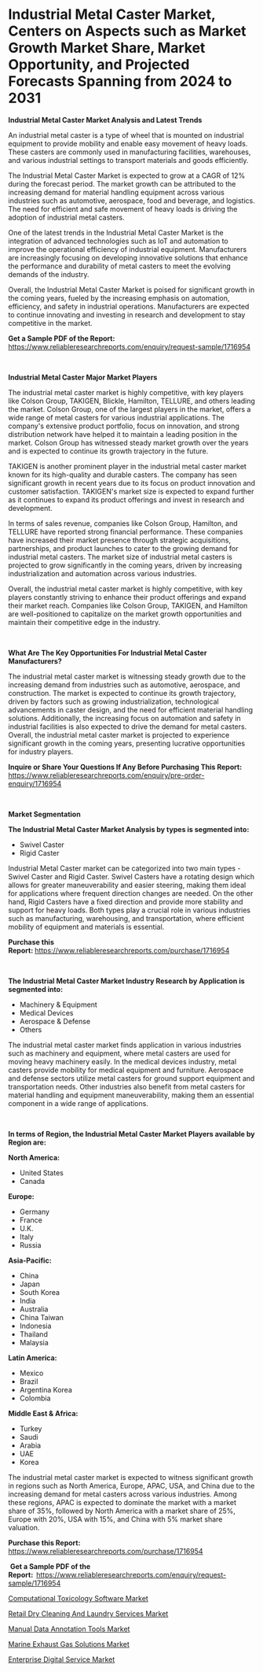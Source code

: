 <p><h1>Industrial Metal Caster Market, Centers on Aspects such as Market Growth Market Share, Market Opportunity, and Projected Forecasts Spanning from 2024 to 2031</h1></p><p><strong>Industrial Metal Caster Market Analysis and Latest Trends</strong></p>
<p><p>An industrial metal caster is a type of wheel that is mounted on industrial equipment to provide mobility and enable easy movement of heavy loads. These casters are commonly used in manufacturing facilities, warehouses, and various industrial settings to transport materials and goods efficiently.</p><p>The Industrial Metal Caster Market is expected to grow at a CAGR of 12% during the forecast period. The market growth can be attributed to the increasing demand for material handling equipment across various industries such as automotive, aerospace, food and beverage, and logistics. The need for efficient and safe movement of heavy loads is driving the adoption of industrial metal casters.</p><p>One of the latest trends in the Industrial Metal Caster Market is the integration of advanced technologies such as IoT and automation to improve the operational efficiency of industrial equipment. Manufacturers are increasingly focusing on developing innovative solutions that enhance the performance and durability of metal casters to meet the evolving demands of the industry.</p><p>Overall, the Industrial Metal Caster Market is poised for significant growth in the coming years, fueled by the increasing emphasis on automation, efficiency, and safety in industrial operations. Manufacturers are expected to continue innovating and investing in research and development to stay competitive in the market.</p></p>
<p><strong>Get a Sample PDF of the Report:&nbsp;</strong> <a href="https://www.reliableresearchreports.com/enquiry/request-sample/1716954">https://www.reliableresearchreports.com/enquiry/request-sample/1716954</a></p>
<p>&nbsp;</p>
<p><strong>Industrial Metal Caster Major Market Players</strong></p>
<p><p>The industrial metal caster market is highly competitive, with key players like Colson Group, TAKIGEN, Blickle, Hamilton, TELLURE, and others leading the market. Colson Group, one of the largest players in the market, offers a wide range of metal casters for various industrial applications. The company's extensive product portfolio, focus on innovation, and strong distribution network have helped it to maintain a leading position in the market. Colson Group has witnessed steady market growth over the years and is expected to continue its growth trajectory in the future.</p><p>TAKIGEN is another prominent player in the industrial metal caster market known for its high-quality and durable casters. The company has seen significant growth in recent years due to its focus on product innovation and customer satisfaction. TAKIGEN's market size is expected to expand further as it continues to expand its product offerings and invest in research and development.</p><p>In terms of sales revenue, companies like Colson Group, Hamilton, and TELLURE have reported strong financial performance. These companies have increased their market presence through strategic acquisitions, partnerships, and product launches to cater to the growing demand for industrial metal casters. The market size of industrial metal casters is projected to grow significantly in the coming years, driven by increasing industrialization and automation across various industries.</p><p>Overall, the industrial metal caster market is highly competitive, with key players constantly striving to enhance their product offerings and expand their market reach. Companies like Colson Group, TAKIGEN, and Hamilton are well-positioned to capitalize on the market growth opportunities and maintain their competitive edge in the industry.</p></p>
<p>&nbsp;</p>
<p><strong>What Are The Key Opportunities For Industrial Metal Caster Manufacturers?</strong></p>
<p><p>The industrial metal caster market is witnessing steady growth due to the increasing demand from industries such as automotive, aerospace, and construction. The market is expected to continue its growth trajectory, driven by factors such as growing industrialization, technological advancements in caster design, and the need for efficient material handling solutions. Additionally, the increasing focus on automation and safety in industrial facilities is also expected to drive the demand for metal casters. Overall, the industrial metal caster market is projected to experience significant growth in the coming years, presenting lucrative opportunities for industry players.</p></p>
<p><strong>Inquire or Share Your Questions If Any Before Purchasing This Report:</strong> <a href="https://www.reliableresearchreports.com/enquiry/pre-order-enquiry/1716954">https://www.reliableresearchreports.com/enquiry/pre-order-enquiry/1716954</a></p>
<p>&nbsp;</p>
<p><strong>Market Segmentation</strong></p>
<p><strong>The Industrial Metal Caster Market Analysis by types is segmented into:</strong></p>
<p><ul><li>Swivel Caster</li><li>Rigid Caster</li></ul></p>
<p><p>Industrial Metal Caster market can be categorized into two main types - Swivel Caster and Rigid Caster. Swivel Casters have a rotating design which allows for greater maneuverability and easier steering, making them ideal for applications where frequent direction changes are needed. On the other hand, Rigid Casters have a fixed direction and provide more stability and support for heavy loads. Both types play a crucial role in various industries such as manufacturing, warehousing, and transportation, where efficient mobility of equipment and materials is essential.</p></p>
<p><strong>Purchase this Report:&nbsp;</strong><a href="https://www.reliableresearchreports.com/purchase/1716954">https://www.reliableresearchreports.com/purchase/1716954</a></p>
<p>&nbsp;</p>
<p><strong>The Industrial Metal Caster Market Industry Research by Application is segmented into:</strong></p>
<p><ul><li>Machinery & Equipment</li><li>Medical Devices</li><li>Aerospace & Defense</li><li>Others</li></ul></p>
<p><p>The industrial metal caster market finds application in various industries such as machinery and equipment, where metal casters are used for moving heavy machinery easily. In the medical devices industry, metal casters provide mobility for medical equipment and furniture. Aerospace and defense sectors utilize metal casters for ground support equipment and transportation needs. Other industries also benefit from metal casters for material handling and equipment maneuverability, making them an essential component in a wide range of applications.</p></p>
<p>&nbsp;</p>
<p><strong>In terms of Region, the Industrial Metal Caster Market Players available by Region are:</strong></p>
<p>
    <p> <strong> North America: </strong>
        <ul>
            <li>United States</li>
            <li>Canada</li>
        </ul>
        </p> 
    <p> <strong> Europe: </strong>
        <ul>
            <li>Germany</li>
            <li>France</li>
            <li>U.K.</li>
            <li>Italy</li>
            <li>Russia</li>
        </ul>
        </p> 
    <p> <strong> Asia-Pacific: </strong>
        <ul>
            <li>China</li>
            <li>Japan</li>
            <li>South Korea</li>
            <li>India</li>
            <li>Australia</li>
            <li>China Taiwan</li>
            <li>Indonesia</li>
            <li>Thailand</li>
            <li>Malaysia</li>
        </ul>
        </p> 
    <p> <strong> Latin America: </strong>
        <ul>
            <li>Mexico</li>
            <li>Brazil</li>
            <li>Argentina Korea</li>
            <li>Colombia</li>
        </ul>
        </p> 
    <p> <strong> Middle East & Africa: </strong>
        <ul>
            <li>Turkey</li>
            <li>Saudi</li>
            <li>Arabia</li>
            <li>UAE</li>
            <li>Korea</li>
        </ul>
    </p>
    </p>
<p><p>The industrial metal caster market is expected to witness significant growth in regions such as North America, Europe, APAC, USA, and China due to the increasing demand for metal casters across various industries. Among these regions, APAC is expected to dominate the market with a market share of 35%, followed by North America with a market share of 25%, Europe with 20%, USA with 15%, and China with 5% market share valuation.</p></p>
<p><strong>Purchase this Report: </strong><a href="https://www.reliableresearchreports.com/purchase/1716954">https://www.reliableresearchreports.com/purchase/1716954</a></p>
<p>&nbsp;<strong>Get a Sample PDF of the Report:&nbsp;&nbsp;</strong><a href="https://www.reliableresearchreports.com/enquiry/request-sample/1716954">https://www.reliableresearchreports.com/enquiry/request-sample/1716954</a></p>
<p><strong></strong></p>
<p><p><a href="https://medium.com/@jamesday5g/computational-toxicology-software-market-furnishes-information-on-market-share-market-trends-and-52fab87a61ab">Computational Toxicology Software Market</a></p><p><a href="https://medium.com/@twiladurgan/retail-dry-cleaning-and-laundry-services-market-size-market-outlook-and-market-forecast-2024-to-565291f57ea7">Retail Dry Cleaning And Laundry Services Market</a></p><p><a href="https://medium.com/@twiladurgan/manual-data-annotation-tools-market-size-reveals-the-best-marketing-channels-in-global-industry-296dc273a750">Manual Data Annotation Tools Market</a></p><p><a href="https://medium.com/@twiladurgan/marine-exhaust-gas-solutions-market-share-evolution-and-market-growth-trends-2024-2031-3a8bfc037ea5">Marine Exhaust Gas Solutions Market</a></p><p><a href="https://medium.com/@jamesday5g/enterprise-digital-service-market-size-reveals-the-best-marketing-channels-in-global-industry-d4a237df215b">Enterprise Digital Service Market</a></p></p>